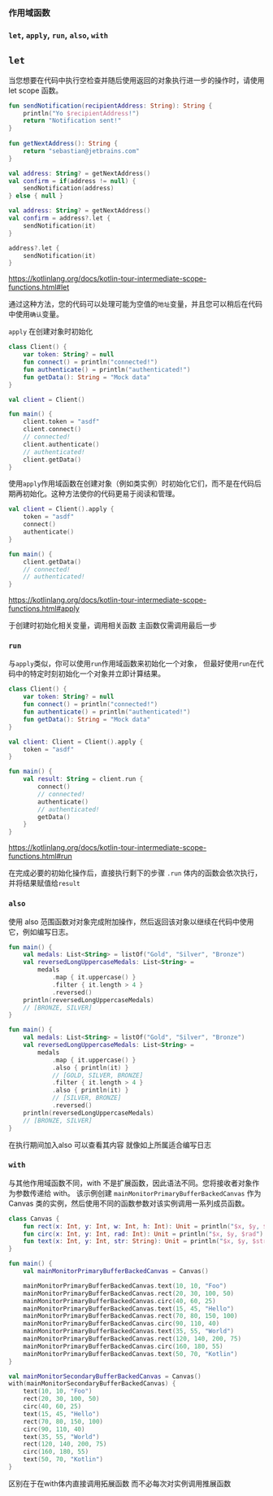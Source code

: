 ### 作用域函数
### `let`, `apply`, `run`, `also`, `with`

## `let`
当您想要在代码中执行空检查并随后使用返回的对象执行进一步的操作时，请使用 let scope 函数。

```kotlin
fun sendNotification(recipientAddress: String): String {  
    println("Yo $recipientAddress!")  
    return "Notification sent!"  
}  
  
fun getNextAddress(): String {  
    return "sebastian@jetbrains.com"  
}
```

```kotlin
val address: String? = getNextAddress()
val confirm = if(address != null) {
    sendNotification(address)
} else { null }
```

```kotlin
val address: String? = getNextAddress()
val confirm = address?.let {
    sendNotification(it)
}
```

```kotlin
address?.let {
    sendNotification(it)
}
```

https://kotlinlang.org/docs/kotlin-tour-intermediate-scope-functions.html#let

通过这种方法，您的代码可以处理可能为空值的`地址`变量，并且您可以稍后在代码中使用`确认`变量。

`apply`
在创建对象时初始化
```kotlin
class Client() {
    var token: String? = null
    fun connect() = println("connected!")
    fun authenticate() = println("authenticated!")
    fun getData(): String = "Mock data"
}

val client = Client()

fun main() {
    client.token = "asdf"
    client.connect()
    // connected!
    client.authenticate()
    // authenticated!
    client.getData()
}
```

使用`apply`作用域函数在创建对象（例如类实例）时初始化它们，而不是在代码后期再初始化。这种方法使你的代码更易于阅读和管理。

```kotlin
val client = Client().apply {
    token = "asdf"
    connect()
    authenticate()
}

fun main() {
    client.getData()
    // connected!
    // authenticated!
}
```
https://kotlinlang.org/docs/kotlin-tour-intermediate-scope-functions.html#apply

于创建时初始化相关变量，调用相关函数
主函数仅需调用最后一步

### `run`
与`apply`类似，你可以使用`run`作用域函数来初始化一个对象，
但最好使用`run`在代码中的特定时刻初始化一个对象并立即计算结果。
```kotlin
class Client() {
    var token: String? = null
    fun connect() = println("connected!")
    fun authenticate() = println("authenticated!")
    fun getData(): String = "Mock data"
}

val client: Client = Client().apply {
    token = "asdf"
}

fun main() {
    val result: String = client.run {
        connect()
        // connected!
        authenticate()
        // authenticated!
        getData()
    }
}
```
https://kotlinlang.org/docs/kotlin-tour-intermediate-scope-functions.html#run

在完成必要的初始化操作后，直接执行剩下的步骤
`.run` 体内的函数会依次执行，并将结果赋值给`result`

### `also`

使用 also 范围函数对对象完成附加操作，然后返回该对象以继续在代码中使用它，例如编写日志。

```kotlin
fun main() {
    val medals: List<String> = listOf("Gold", "Silver", "Bronze")
    val reversedLongUppercaseMedals: List<String> =
        medals
            .map { it.uppercase() }
            .filter { it.length > 4 }
            .reversed()
    println(reversedLongUppercaseMedals)
    // [BRONZE, SILVER]
}
```

```kotlin
fun main() {
    val medals: List<String> = listOf("Gold", "Silver", "Bronze")
    val reversedLongUppercaseMedals: List<String> =
        medals
            .map { it.uppercase() }
            .also { println(it) }
            // [GOLD, SILVER, BRONZE]
            .filter { it.length > 4 }
            .also { println(it) }
            // [SILVER, BRONZE]
            .reversed()
    println(reversedLongUppercaseMedals)
    // [BRONZE, SILVER]
}
```

在执行期间加入also 可以查看其内容
就像如上所属适合编写日志

### `with`

与其他作用域函数不同，with 不是扩展函数，因此语法不同。您将接收者对象作为参数传递给 with。
该示例创建 `mainMonitorPrimaryBufferBackedCanvas` 作为 Canvas 类的实例，然后使用不同的函数参数对该实例调用一系列成员函数。


```kotlin
class Canvas {
    fun rect(x: Int, y: Int, w: Int, h: Int): Unit = println("$x, $y, $w, $h")
    fun circ(x: Int, y: Int, rad: Int): Unit = println("$x, $y, $rad")
    fun text(x: Int, y: Int, str: String): Unit = println("$x, $y, $str")
}

fun main() {
    val mainMonitorPrimaryBufferBackedCanvas = Canvas()

    mainMonitorPrimaryBufferBackedCanvas.text(10, 10, "Foo")
    mainMonitorPrimaryBufferBackedCanvas.rect(20, 30, 100, 50)
    mainMonitorPrimaryBufferBackedCanvas.circ(40, 60, 25)
    mainMonitorPrimaryBufferBackedCanvas.text(15, 45, "Hello")
    mainMonitorPrimaryBufferBackedCanvas.rect(70, 80, 150, 100)
    mainMonitorPrimaryBufferBackedCanvas.circ(90, 110, 40)
    mainMonitorPrimaryBufferBackedCanvas.text(35, 55, "World")
    mainMonitorPrimaryBufferBackedCanvas.rect(120, 140, 200, 75)
    mainMonitorPrimaryBufferBackedCanvas.circ(160, 180, 55)
    mainMonitorPrimaryBufferBackedCanvas.text(50, 70, "Kotlin")
}
```

```kotlin
val mainMonitorSecondaryBufferBackedCanvas = Canvas()
with(mainMonitorSecondaryBufferBackedCanvas) {
    text(10, 10, "Foo")
    rect(20, 30, 100, 50)
    circ(40, 60, 25)
    text(15, 45, "Hello")
    rect(70, 80, 150, 100)
    circ(90, 110, 40)
    text(35, 55, "World")
    rect(120, 140, 200, 75)
    circ(160, 180, 55)
    text(50, 70, "Kotlin")
}
```

区别在于在with体内直接调用拓展函数
而不必每次对实例调用推展函数

